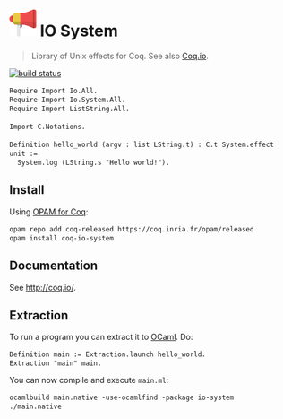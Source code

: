 # ![Logo](https://raw.githubusercontent.com/clarus/icons/master/megaphone-48.png) IO System
> Library of Unix effects for Coq. See also [Coq.io](http://coq.io/).

[![build status](https://img.shields.io/travis/coq-io/system.svg)](https://travis-ci.org/coq-io/system)

    Require Import Io.All.
    Require Import Io.System.All.
    Require Import ListString.All.

    Import C.Notations.

    Definition hello_world (argv : list LString.t) : C.t System.effect unit :=
      System.log (LString.s "Hello world!").

## Install
Using [OPAM for Coq](https://github.com/coq/opam-coq-archive):

    opam repo add coq-released https://coq.inria.fr/opam/released
    opam install coq-io-system

## Documentation
See http://coq.io/.

## Extraction
To run a program you can extract it to [OCaml](https://ocaml.org/). Do:

    Definition main := Extraction.launch hello_world.
    Extraction "main" main.

You can now compile and execute `main.ml`:

    ocamlbuild main.native -use-ocamlfind -package io-system
    ./main.native
